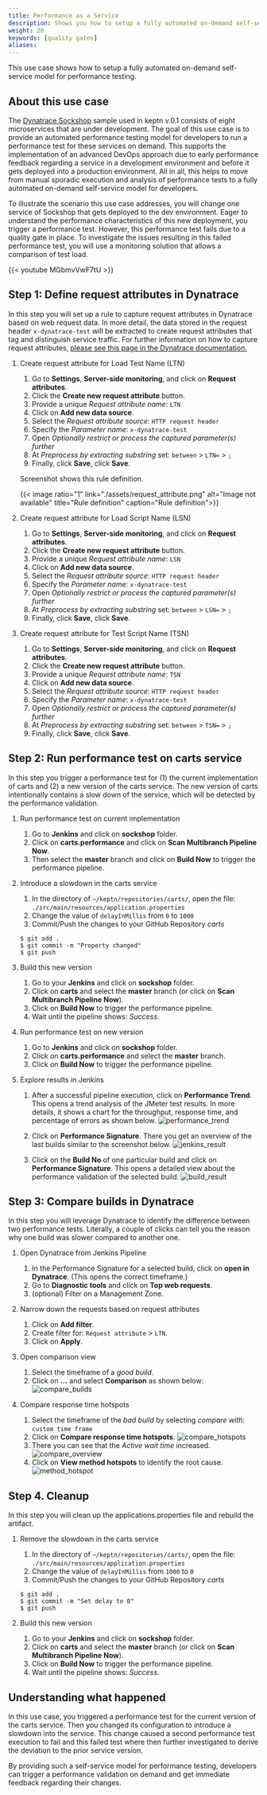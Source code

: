 ```yaml
---
title: Performance as a Service
description: Shows you how to setup a fully automated on-demand self-service model for performance testing.
weight: 20
keywords: [quality gates]
aliases:
---
```


This use case shows how to setup a fully automated on-demand self-service model for performance testing.

## About this use case

The [Dynatrace Sockshop](https://github.com/dynatrace-sockshop) sample used in keptn v.0.1 consists of eight microservices that are under development. The goal of this use case is to provide an automated performance testing model for developers to run a performance test for these services on demand. This supports the implementation of an advanced DevOps approach due to early performance feedback regarding a service in a development environment and before it gets deployed into a production environment. All in all, this helps to move from manual sporadic execution and analysis of performance tests to a fully automated on-demand self-service model for developers.

To illustrate the scenario this use case addresses, you will change one service of Sockshop that gets deployed to the dev environment. Eager to understand the performance characteristics of this new deployment, you trigger a performance test. However, this performance test fails due to a quality gate in place. To investigate the issues resulting in this failed performance test, you will use a monitoring solution that allows a comparison of test load.


{{< youtube MGbmvVwF7tU >}}

## Step 1: Define request attributes in Dynatrace

In this step you will set up a rule to capture request attributes in Dynatrace based on web request data. In more detail, the data stored in the request header `x-dynatrace-test` will be extracted to create request attributes that tag and distinguish service traffic. For further information on how to capture request attributes, [please see this page in the Dynatrace documentation.](https://www.dynatrace.com/support/help/monitor/transactions-and-services/request-attributes/how-do-i-capture-request-attributes-based-on-web-request-data/)

1. Create request attribute for Load Test Name (LTN)
    1. Go to **Settings**, **Server-side monitoring**, and click on **Request attributes**.
    1. Click the **Create new request attribute** button.
    1. Provide a unique *Request attribute name*: `LTN`
    1. Click on **Add new data source**.
    1. Select the *Request attribute source*: `HTTP request header`
    1. Specify the *Parameter name*: `x-dynatrace-test`
    1. Open *Optionally restrict or process the captured parameter(s) further*
    1. At *Preprocess by extracting substring* set: `between` > `LTN=` > `;`
    1. Finally, click **Save**, click **Save**.

    Screenshot shows this rule definition.

    {{< image ratio="1"
    link="./assets/request_attribute.png"
    alt="Image not available"
    title="Rule definition"
    caption="Rule definition">}}

2. Create request attribute for Load Script Name (LSN)
    1. Go to **Settings**, **Server-side monitoring**, and click on **Request attributes**.
    2. Click the **Create new request attribute** button.
    3. Provide a unique *Request attribute name*: `LSN`
    4. Click on **Add new data source**.
    5. Select the *Request attribute source*: `HTTP request header`
    6. Specify the *Parameter name*: `x-dynatrace-test`
    7. Open *Optionally restrict or process the captured parameter(s) further*
    8. At *Preprocess by extracting substring* set: `between` > `LSN=` > `;`
    9. Finally, click **Save**, click **Save**.

3.  Create request attribute for Test Script Name (TSN)
    1. Go to **Settings**, **Server-side monitoring**, and click on **Request attributes**.
    2. Click the **Create new request attribute** button.
    3. Provide a unique *Request attribute name*: `TSN`
    4. Click on **Add new data source**.
    5. Select the *Request attribute source*: `HTTP request header`
    6. Specify the *Parameter name*: `x-dynatrace-test`
    7. Open *Optionally restrict or process the captured parameter(s) further*
    8. At *Preprocess by extracting substring* set: `between` > `TSN=` > `;`
    9. Finally, click **Save**, click **Save**.

## Step 2: Run performance test on carts service

In this step you trigger a performance test for (1) the current implementation of carts and (2) a new version of the carts service. The new version of carts intentionally contains a slow down of the service, which will be detected by the performance validation.

1. Run performance test on current implementation
    1. Go to  **Jenkins** and click on **sockshop** folder.
    1. Click on **carts.performance** and click on **Scan Multibranch Pipeline Now**.
    1. Then select the **master** branch and click on **Build Now** to trigger the performance pipeline.

1. Introduce a slowdown in the carts service
    1. In the directory of `~/keptn/repositories/carts/`, open the file: `./src/main/resources/application.properties`
    1. Change the value of `delayInMillis` from `0` to `1000`
    1. Commit/Push the changes to your GitHub Repository *carts*

    ```console
    $ git add .
    $ git commit -m "Property changed"
    $ git push
    ```

1. Build this new version
    1. Go to your **Jenkins** and click on **sockshop** folder.
    1. Click on **carts** and select the **master** branch (or click on **Scan Multibranch Pipeline Now**).
    1. Click on **Build Now** to trigger the performance pipeline.
    1. Wait until the pipeline shows: *Success*.

1. Run performance test on new version
    1. Go to **Jenkins** and click on **sockshop** folder.
    1. Click on **carts.performance** and select the **master** branch.
    1. Click on **Build Now** to trigger the performance pipeline.

1. Explore results in Jenkins
    1. After a successful pipeline execution, click on **Performance Trend**.
    This opens a trend analysis of the JMeter test results. In more details, it shows a chart for the throughput, response time, and percentage of errors as shown below.
    ![performance_trend](./assets/performance_trend.png)

    2. Click on **Performance Signature**.
    There you get an overview of the last builds similar to the screenshot below.
    ![jenkins_result](./assets/jenkins_result.png)

    3. Click on the **Build No** of one particular build and click on **Performance Signature**.
    This opens a detailed view about the performance validation of the selected build.
    ![build_result](./assets/build_result.png)

## Step 3: Compare builds in Dynatrace

In this step you will leverage Dynatrace to identify the difference between two performance tests. Literally, a couple of clicks can tell you the reason why one build was slower compared to another one.

1. Open Dynatrace from Jenkins Pipeline
    1. In the Performance Signature for a selected build, click on **open in Dynatrace**. (This opens the correct timeframe.)
    1. Go to **Diagnostic tools** and click on **Top web requests**.
    1. (optional) Filter on a Management Zone.

1. Narrow down the requests based on request attributes
    1. Click on **Add filter**.
    1. Create filter for: `Request attribute` > `LTN`.
    1. Click on **Apply**.

1. Open comparison view
    1. Select the timeframe of a *good build*.
    1. Click on **...** and select **Comparison** as shown below:
    ![compare_builds](./assets/compare_builds.png)

1. Compare response time hotspots
    1. Select the timeframe of the *bad build* by selecting *compare with*: `custom time frame`
    1. Click on **Compare response time hotspots**.
    ![compare_hotspots](./assets/compare_hotspots.png)
    1. There you can see that the *Active wait time* increased.
    ![compare_overview](./assets/compare_overview.png)
    1. Click on **View method hotspots** to identify the root cause.
    ![method_hotspot](./assets/method_hotspot.png)

## Step 4. Cleanup

In this step you will clean up the applications.properties file and rebuild the artifact.

1. Remove the slowdown in the carts service
    1. In the directory of `~/keptn/repositories/carts/`, open the file: `./src/main/resources/application.properties`
    1. Change the value of `delayInMillis` from `1000` to `0`
    1. Commit/Push the changes to your GitHub Repository *carts*

    ```console
    $ git add .
    $ git commit -m "Set delay to 0"
    $ git push
    ```

1. Build this new version
    1. Go to your **Jenkins** and click on **sockshop** folder.
    1. Click on **carts** and select the **master** branch (or click on **Scan Multibranch Pipeline Now**).
    1. Click on **Build Now** to trigger the performance pipeline.
    1. Wait until the pipeline shows: *Success*.

## Understanding what happened

In this use case, you triggered a performance test for the current version of the carts service. Then you changed its configuration to introduce a slowdown into the service. This change caused a second performance test execution to fail and this failed test where then further investigated to derive the deviation to the prior service version.

By providing such a self-service model for performance testing, developers can trigger a performance validation on demand and get immediate feedback regarding their changes.